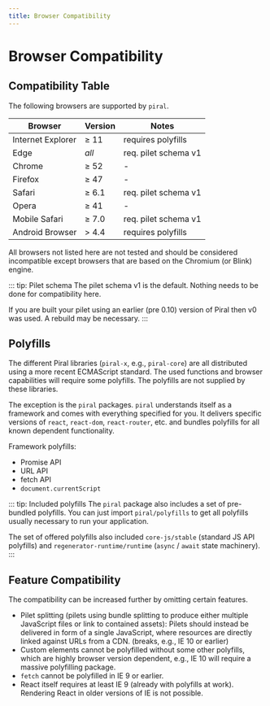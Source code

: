 ```yaml
---
title: Browser Compatibility
---
```


# Browser Compatibility

## Compatibility Table

The following browsers are supported by `piral`.

| Browser           | Version | Notes                |
|-------------------|---------|----------------------|
| Internet Explorer | ≥ 11    | requires polyfills   |
| Edge              | *all*   | req. pilet schema v1 |
| Chrome            | ≥ 52    | -                    |
| Firefox           | ≥ 47    | -                    |
| Safari            | ≥ 6.1   | req. pilet schema v1 |
| Opera             | ≥ 41    | -                    |
| Mobile Safari     | ≥ 7.0   | req. pilet schema v1 |
| Android Browser   | > 4.4   | requires polyfills   |

All browsers not listed here are not tested and should be considered incompatible except browsers that are based on the Chromium (or Blink) engine.

::: tip: Pilet schema
The pilet schema v1 is the default. Nothing needs to be done for compatibility here.

If you are built your pilet using an earlier (pre 0.10) version of Piral then v0 was used. A rebuild may be necessary.
:::

## Polyfills

The different Piral libraries (`piral-x`, e.g., `piral-core`) are all distributed using a more recent ECMAScript standard. The used functions and browser capabilities will require some polyfills. The polyfills are not supplied by these libraries.

The exception is the `piral` packages. `piral` understands itself as a framework and comes with everything specified for you. It delivers specific versions of `react`, `react-dom`, `react-router`, etc. and bundles polyfills for all known dependent functionality.

Framework polyfills:

- Promise API
- URL API
- fetch API
- `document.currentScript`

::: tip: Included polyfills
The `piral` package also includes a set of pre-bundled polyfills. You can just import `piral/polyfills` to get all polyfills usually necessary to run your application.

The set of offered polyfills also included `core-js/stable` (standard JS API polyfills) and `regenerator-runtime/runtime` (`async` / `await` state machinery).
:::

## Feature Compatibility

The compatibility can be increased further by omitting certain features.

- Pilet splitting (pilets using bundle splitting to produce either multiple JavaScript files or link to contained assets): Pilets should instead be delivered in form of a single JavaScript, where resources are directly linked against URLs from a CDN. (breaks, e.g., IE 10 or earlier)
- Custom elements cannot be polyfilled without some other polyfills, which are highly browser version dependent, e.g., IE 10 will require a massive polyfilling package.
- `fetch` cannot be polyfilled in IE 9 or earlier.
- React itself requires at least IE 9 (already with polyfills at work). Rendering React in older versions of IE is not possible.
